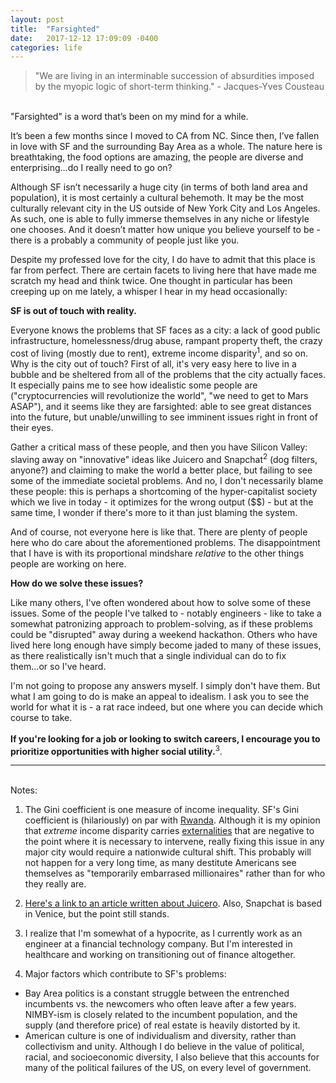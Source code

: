 ```yaml
---
layout: post
title:  "Farsighted"
date:   2017-12-12 17:09:09 -0400
categories: life
---
```


>"We are living in an interminable succession of absurdities imposed by the myopic logic of short-term thinking." - Jacques-Yves Cousteau

<br>
"Farsighted" is a word that’s been on my mind for a while. 

It’s been a few months since I moved to CA from NC. Since then, I’ve fallen in love with SF and the surrounding Bay Area as a whole. The nature here is breathtaking, the food options are amazing, the people are diverse and enterprising...do I really need to go on?

Although SF isn’t necessarily a huge city (in terms of both land area and population), it is most certainly a cultural behemoth. It may be the most culturally relevant city in the US outside of New York City and Los Angeles. As such, one is able to fully immerse themselves in any niche or lifestyle one chooses. And it doesn’t matter how unique you believe yourself to be - there is a probably a community of people just like you. 

Despite my professed love for the city, I do have to admit that this place is far from perfect. There are certain facets to living here that have made me scratch my head and think twice. One thought in particular has been creeping up on me lately, a whisper I hear in my head occasionally: 

<b>SF is out of touch with reality. </b>

Everyone knows the problems that SF faces as a city: a lack of good public infrastructure, homelessness/drug abuse, rampant property theft, the crazy cost of living (mostly due to rent), extreme income disparity<sup>1</sup>, and so on. Why is the city out of touch? First of all, it's very easy here to live in a bubble and be sheltered from all of the problems that the city actually faces. It especially pains me to see how idealistic some people are ("cryptocurrencies will revolutionize the world", "we need to get to Mars ASAP"), and it seems like they are farsighted: able to see great distances into the future, but unable/unwilling to see imminent issues right in front of their eyes. 

Gather a critical mass of these people, and then you have Silicon Valley: slaving away on "innovative" ideas like Juicero and Snapchat<sup>2</sup> (dog filters, anyone?) and claiming to make the world a better place, but failing to see some of the immediate societal problems. And no, I don't necessarily blame these people: this is perhaps a shortcoming of the hyper-capitalist society which we live in today - it optimizes for the wrong output ($$) - but at the same time, I wonder if there's more to it than just blaming the system. 

And of course, not everyone here is like that. There are plenty of people here who do care about the aforementioned problems. The disappointment that I have is with its proportional mindshare <i>relative</i> to the other things people are working on here. 

<b>How do we solve these issues? </b>

Like many others, I've often wondered about how to solve some of these issues. Some of the people I've talked to - notably engineers - like to take a somewhat patronizing approach to problem-solving, as if these problems could be "disrupted" away during a weekend hackathon. Others who have lived here long enough have simply become jaded to many of these issues, as there realistically isn't much that a single individual can do to fix them...or so I've heard.

I'm not going to propose any answers myself. I simply don't have them. But what I am going to do is make an appeal to idealism. I ask you to see the world for what it is - a rat race indeed, but one where you can decide which course to take. <br><br>
<b>If you're looking for a job or looking to switch careers, I encourage you to prioritize opportunities with higher social utility.</b><sup>3</sup>. 


---
<br>
Notes: 

1. The Gini coefficient is one measure of income inequality. SF's Gini coefficient is (hilariously) on par with <a href='http://www.sfgate.com/bayarea/article/Income-inequality-on-par-with-developing-nations-5486434.php'>Rwanda</a>. Although it is my opinion that <i>extreme</i> income disparity carries <a href='https://en.wikipedia.org/wiki/Externality#Negative'>externalities</a> that are negative to the point where it is necessary to intervene, really fixing this issue in any major city would require a nationwide cultural shift. This probably will not happen for a very long time, as many destitute Americans see themselves as "temporarily embarrased millionaires" rather than for who they really are.

2. <a href='https://www.theverge.com/2017/4/19/15357340/juicero-juicer-not-actually-necessary-for-juicing'>Here's a link to an article written about Juicero</a>. Also, Snapchat is based in Venice, but the point still stands.

3. I realize that I'm somewhat of a hypocrite, as I currently work as an engineer at a financial technology company. But I'm interested in healthcare and working on transitioning out of finance altogether. 

4. Major factors which contribute to SF's problems:<br>
- Bay Area politics is a constant struggle between the entrenched incumbents vs. the newcomers who often leave after a few years. NIMBY-ism is closely related to the incumbent population, and the supply (and therefore price) of real estate is heavily distorted by it. <br>
- American culture is one of individualism and diversity, rather than collectivism and unity. Although I do believe in the value of political, racial, and socioeconomic diversity, I also believe that this accounts for many of the political failures of the US, on every level of government. <br>


